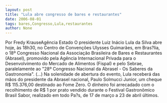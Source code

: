 ```yaml
---
layout: post
title: "Lula abre congresso de bares e restaurantes"
date: 2006-08-01
tags: bares,Congresso,Lula,restaurantes
author: None
---
```

Por Fredy KrauseAgência Estado
O presidente Luiz Inácio Lula da Silva abre hoje, às 18h30, no Centro de Convenções Ulysses Guimarães, em Bras?lia, o 18º Congresso Nacional da Associação Brasileira de Bares e Restaurantes (Abrasel), promovido pela Agência Internacional Privada para o Desenvolvimento do Mercado de Alimentos (Fispal) e pelo Sebrae, paralelamente ao \"28º Congresso Nacional da Abrasel - Os Saberes da Gastronomia\". 
(...)
Na solenidade de abertura do evento, Lula receberá das mãos do presidente da Abrasel nacional, Paulo Solmucci Junior, um cheque R$ 115.376,00 destinado ao Fome Zero. O dinheiro foi arrecadado com o recolhimento de R$ 1 por prato vendido durante o Festival Gastronômico Brasil Sabor, realizado em todo Pa?s, de 17 de março a 23 de abril últimos. 